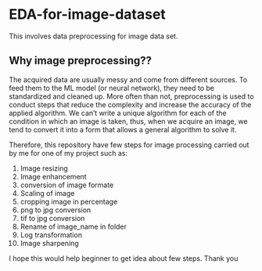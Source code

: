 # EDA-for-image-dataset
This involves data preprocessing for image data set.

## Why image preprocessing??
The acquired data are usually messy and come from different sources. To feed them to the ML model (or neural network), they need to be standardized and cleaned up. More often than not, preprocessing is used to conduct steps that reduce the complexity and increase the accuracy of the applied algorithm. We can’t write a unique algorithm for each of the condition in which an image is taken, thus, when we acquire an image, we tend to convert it into a form that allows a general algorithm to solve it.

Therefore, this repository have few steps for image processing carried out by me for one of my project such as:

1. Image resizing
2. Image enhancement 
3. conversion of image formate
4. Scaling of image
5. cropping image in percentage
6. png to jpg conversion
7. tif to jpg conversion
8. Rename of image_name in folder
9. Log transformation
10. Image sharpening


I hope this would help beginner to get idea about few steps.
Thank you
